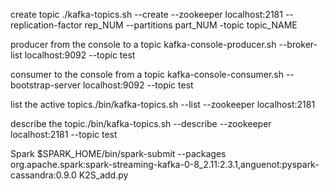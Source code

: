 create topic
./kafka-topics.sh --create --zookeeper localhost:2181 --replication-factor rep_NUM --partitions part_NUM -topic topic_NAME

producer from the console to a topic
kafka-console-producer.sh --broker-list localhost:9092 --topic test

consumer to the console from a topic
kafka-console-consumer.sh --bootstrap-server localhost:9092 --topic test

list the active topics./bin/kafka-topics.sh --list --zookeeper localhost:2181


describe the topic./bin/kafka-topics.sh --describe --zookeeper localhost:2181 --topic test



Spark
$SPARK_HOME/bin/spark-submit --packages org.apache.spark:spark-streaming-kafka-0-8_2.11:2.3.1,anguenot:pyspark-cassandra:0.9.0 K2S_add.py